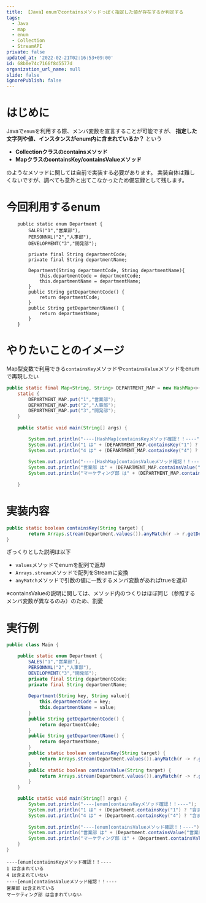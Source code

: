 ```yaml
---
title: 【Java】enumでcontainsメソッドっぽく指定した値が存在するか判定する
tags:
  - Java
  - map
  - enum
  - Collection
  - StreamAPI
private: false
updated_at: '2022-02-21T02:16:53+09:00'
id: 68b0e74c7166f8d5577d
organization_url_name: null
slide: false
ignorePublish: false
---
```

# はじめに

Javaで`enum`を利用する際、メンバ変数を宣言することが可能ですが、
**指定した文字列や値、インスタンスがenum内に含まれているか？** という


 * **Collectionクラスのcontainsメソッド**　
 * **MapクラスのcontainsKey/containsValueメソッド**

のようなメソッドに関しては自前で実装する必要があります。
実装自体は難しくないですが、調べても意外と出てこなかったため備忘録として残します。

# 今回利用するenum
```Java:enum
    public static enum Department {
    	SALES("1","営業部"),
    	PERSONNAL("2","人事部"),
    	DEVELOPMENT("3","開発部");

    	private final String departmentCode;
    	private final String departmentName;
    	
    	Department(String departmentCode, String departmentName){
    		this.departmentCode = departmentCode;
    		this.departmentName = departmentName;
    	}
    	public String getDepartmentCode() {
    		return departmentCode;
    	}
    	public String getDepartmentName() {
    		return departmentName;
    	}
    }
```



# やりたいことのイメージ
Map型変数で利用できる`containsKey`メソッドや`containsValue`メソッドをenumで再現したい
```Java
public static final Map<String, String> DEPARTMENT_MAP = new HashMap<>();
	static {
		DEPARTMENT_MAP.put("1","営業部");
		DEPARTMENT_MAP.put("2","人事部");
		DEPARTMENT_MAP.put("3","開発部");
	}
    	
	public static void main(String[] args) {

		System.out.println("----[HashMap]containsKeyメソッド確認！！----");
		System.out.println("1 は" + (DEPARTMENT_MAP.containsKey("1") ? "含まれている" : "含まれていない"));
		System.out.println("4 は" + (DEPARTMENT_MAP.containsKey("4") ? "含まれている" : "含まれていない"));
		
		System.out.println("----[HashMap]containsValueメソッド確認！！----");
		System.out.println("営業部 は" + (DEPARTMENT_MAP.containsValue("営業部") ? "含まれている" : "含まれていない"));
		System.out.println("マーケティング部 は" + (DEPARTMENT_MAP.containsValue("マーケティング部") ? "含まれている" : "含まれていない"));
		
	}
```


# 実装内容

```Java
public static boolean containsKey(String target) {
    	return Arrays.stream(Department.values()).anyMatch(r -> r.getDepartmentCode().equals(target));
}
```

ざっくりとした説明は以下
 * `values`メソッドでenumを配列で返却
 * `Arrays.stream`メソッドで配列をStreamに変換
 * `anyMatch`メソッドで引数の値に一致するメンバ変数があればtrueを返却

※containsValueの説明に関しては、メソッド内のつくりはほぼ同じ（参照するメンバ変数が異なるのみ）のため、割愛

# 実行例
```Java
public class Main {

    public static enum Department {
    	SALES("1","営業部"),
    	PERSONNAL("2","人事部"),
    	DEVELOPMENT("3","開発部");
    	private final String departmentCode;
    	private final String departmentName;
    	
    	Department(String key, String value){
    		this.departmentCode = key;
    		this.departmentName = value;
    	}
    	public String getDepartmentCode() {
    		return departmentCode;
    	}
    	public String getDepartmentName() {
    		return departmentName;
    	}
    	public static boolean containsKey(String target) {
    		return Arrays.stream(Department.values()).anyMatch(r -> r.getDepartmentCode().equals(target));
    	}
       	public static boolean containsValue(String target) {
    		return Arrays.stream(Department.values()).anyMatch(r -> r.getDepartmentName().equals(target));
    	}
    }

	public static void main(String[] args) {
		System.out.println("----[enum]containsKeyメソッド確認！！----");
		System.out.println("1 は" + (Department.containsKey("1") ? "含まれている" : "含まれていない"));
		System.out.println("4 は" + (Department.containsKey("4") ? "含まれている" : "含まれていない"));
		
		System.out.println("----[enum]containsValueメソッド確認！！----");
		System.out.println("営業部 は" + (Department.containsValue("営業部") ? "含まれている" : "含まれていない"));
		System.out.println("マーケティング部 は" + (Department.containsValue("マーケティング部") ? "含まれている" : "含まれていない"));
	}
}
```

```:実行結果
----[enum]containsKeyメソッド確認！！----
1 は含まれている
4 は含まれていない
----[enum]containsValueメソッド確認！！----
営業部 は含まれている
マーケティング部 は含まれていない
```

